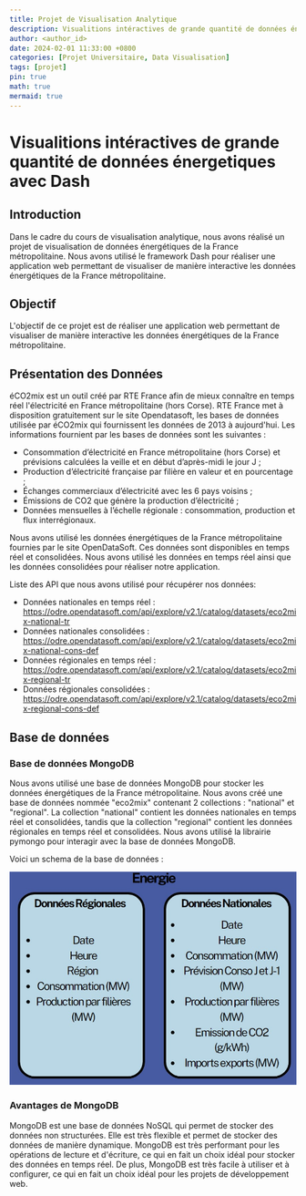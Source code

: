 ```yaml
---
title: Projet de Visualisation Analytique
description: Visualitions intéractives de grande quantité de données énergetiques.
author: <author_id>
date: 2024-02-01 11:33:00 +0800
categories: [Projet Universitaire, Data Visualisation]
tags: [projet]
pin: true
math: true
mermaid: true
---
```


# Visualitions intéractives de grande quantité de données énergetiques avec Dash

## Introduction

Dans le cadre du cours de visualisation analytique, nous avons réalisé un projet de visualisation de données énergétiques de la France métropolitaine. Nous avons utilisé le framework Dash pour réaliser une application web permettant de visualiser de manière interactive les données énergétiques de la France métropolitaine. 


## Objectif

L'objectif de ce projet est de réaliser une application web permettant de visualiser de manière interactive les données énergétiques de la France métropolitaine.

## Présentation des Données

éCO2mix est un outil créé par RTE France afin de mieux connaître en temps réel l'électricité en France métropolitaine (hors Corse). RTE France met à disposition gratuitement sur le site Opendatasoft, les bases de données utilisée par éCO2mix qui fournissent les données de 2013 à aujourd'hui. Les informations fournient par les bases de données sont les suivantes :

- Consommation d’électricité en France métropolitaine (hors Corse) et prévisions calculées la veille et en début d’après-midi le jour J ;
- Production d’électricité française par filière en valeur et en pourcentage ;
- Échanges commerciaux d’électricité avec les 6 pays voisins ;
- Émissions de CO2 que génère la production d’électricité ;
- Données mensuelles à l’échelle régionale : consommation, production et flux interrégionaux.

Nous avons utilisé les données énergétiques de la France métropolitaine fournies par le site OpenDataSoft. Ces données sont disponibles en temps réel et consolidées. Nous avons utilisé les données en temps réel ainsi que les données consolidées pour réaliser notre application.

 Liste des API que nous avons utilisé pour récupérer nos données:
- Données nationales en temps réel :  https://odre.opendatasoft.com/api/explore/v2.1/catalog/datasets/eco2mix-national-tr
- Données nationales consolidées :    https://odre.opendatasoft.com/api/explore/v2.1/catalog/datasets/eco2mix-national-cons-def
- Données régionales en temps réel :  https://odre.opendatasoft.com/api/explore/v2.1/catalog/datasets/eco2mix-regional-tr
- Données régionales consolidées :    https://odre.opendatasoft.com/api/explore/v2.1/catalog/datasets/eco2mix-regional-cons-def

## Base de données

### Base de données MongoDB

Nous avons utilisé une base de données MongoDB pour stocker les données énergétiques de la France métropolitaine. Nous avons créé une base de données nommée "eco2mix" contenant 2 collections : "national" et "regional". La collection "national" contient les données nationales en temps réel et consolidées, tandis que la collection "regional" contient les données régionales en temps réel et consolidées. Nous avons utilisé la librairie pymongo pour interagir avec la base de données MongoDB.

Voici un schema de la base de données :

![Schema de la base de données](/assets/img/PVA/BD_schema.jpg)

### Avantages de MongoDB

MongoDB est une base de données NoSQL qui permet de stocker des données non structurées. Elle est très flexible et permet de stocker des données de manière dynamique. MongoDB est très performant pour les opérations de lecture et d'écriture, ce qui en fait un choix idéal pour stocker des données en temps réel. De plus, MongoDB est très facile à utiliser et à configurer, ce qui en fait un choix idéal pour les projets de développement web.

